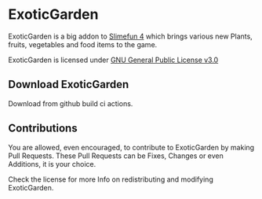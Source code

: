 # ExoticGarden

ExoticGarden is a big addon to [Slimefun 4](https://github.com/TheBusyBiscuit/Slimefun4) which brings various new Plants, fruits, vegetables and food items to the game.

ExoticGarden is licensed under
[GNU General Public License v3.0](https://github.com/TheBusyBiscuit/ExoticGarden/blob/master/LICENSE)

## Download ExoticGarden
Download from github build ci actions.

## Contributions

You are allowed, even encouraged, to contribute to ExoticGarden by making Pull Requests.
These Pull Requests can be Fixes, Changes or even Additions, it is your choice.

Check the license for more Info on redistributing and modifying ExoticGarden.